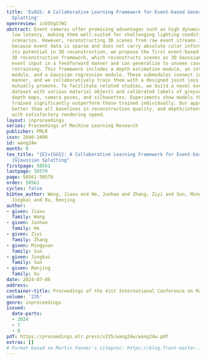```yaml
---
title: 'EvGGS: A Collaborative Learning Framework for Event-based Generalizable Gaussian
  Splatting'
openreview: isUSVgS7W1
abstract: Event cameras offer promising advantages such as high dynamic range and
  low latency, making them well-suited for challenging lighting conditions and fast-moving
  scenarios. However, reconstructing 3D scenes from raw event streams is difficult
  because event data is sparse and does not carry absolute color information. To release
  its potential in 3D reconstruction, we propose the first event-based generalizable
  3D reconstruction framework, which reconstructs scenes as 3D Gaussians from only
  event input in a feedforward manner and can generalize to unseen cases without any
  retraining. This framework includes a depth estimation module, an intensity reconstruction
  module, and a Gaussian regression module. These submodules connect in a cascading
  manner, and we collaboratively train them with a designed joint loss to make them
  mutually promote. To facilitate related studies, we build a novel event-based 3D
  dataset with various material objects and calibrated labels of greyscale images,
  depth maps, camera poses, and silhouettes. Experiments show models that have jointly
  trained significantly outperform those trained individually. Our approach performs
  better than all baselines in reconstruction quality, and depth/intensity predictions
  with satisfactory rendering speed.
layout: inproceedings
series: Proceedings of Machine Learning Research
publisher: PMLR
issn: 2640-3498
id: wang24w
month: 0
tex_title: "{E}v{GGS}: A Collaborative Learning Framework for Event-based Generalizable
  {G}aussian Splatting"
firstpage: 50561
lastpage: 50579
page: 50561-50579
order: 50561
cycles: false
bibtex_author: Wang, Jiaxu and He, Junhao and Zhang, Ziyi and Sun, Mingyuan and Sun,
  Jingkai and Xu, Renjing
author:
- given: Jiaxu
  family: Wang
- given: Junhao
  family: He
- given: Ziyi
  family: Zhang
- given: Mingyuan
  family: Sun
- given: Jingkai
  family: Sun
- given: Renjing
  family: Xu
date: 2024-07-08
address:
container-title: Proceedings of the 41st International Conference on Machine Learning
volume: '235'
genre: inproceedings
issued:
  date-parts:
  - 2024
  - 7
  - 8
pdf: https://proceedings.mlr.press/v235/wang24w/wang24w.pdf
extras: []
# Format based on Martin Fenner's citeproc: https://blog.front-matter.io/posts/citeproc-yaml-for-bibliographies/
---
```

